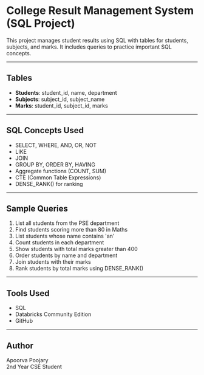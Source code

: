 # College Result Management System (SQL Project)

This project manages student results using SQL with tables for students, subjects, and marks. It includes queries to practice important SQL concepts.

---

## Tables

- **Students**: student_id, name, department  
- **Subjects**: subject_id, subject_name  
- **Marks**: student_id, subject_id, marks  

---

## SQL Concepts Used

- SELECT, WHERE, AND, OR, NOT  
- LIKE  
- JOIN  
- GROUP BY, ORDER BY, HAVING  
- Aggregate functions (COUNT, SUM)  
- CTE (Common Table Expressions)  
- DENSE_RANK() for ranking  

---

## Sample Queries

1. List all students from the PSE department  
2. Find students scoring more than 80 in Maths  
3. List students whose name contains 'an'  
4. Count students in each department  
5. Show students with total marks greater than 400  
6. Order students by name and department  
7. Join students with their marks  
8. Rank students by total marks using DENSE_RANK()  

---

## Tools Used

- SQL  
- Databricks Community Edition  
- GitHub  

---

## Author

Apoorva Poojary  
2nd Year CSE Student  

